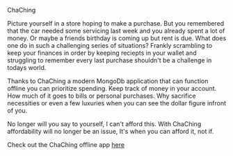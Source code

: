 ChaChing 

Picture yourself in a store hoping to make a purchase. But you remembered that the car needed some servicing last week and you already spent a lot of money. Or maybe a friends birthday is coming up but rent is due. What does one do in such a challenging series of situations? Frankly scrambling to keep your finances in order by keeping reciepts in your wallet and struggling to remember every last purchase shouldn't be a challenge in todays world. 

Thanks to ChaChing a modern MongoDb application that can function offline you can prioritize spending. Keep track of money in your account. How much of it goes to bills or personal purchases. Why sacrifice necessities or even a few luxuries when you can see the dollar figure infront of you. 

No longer will you say to yourself, I can't afford this. With ChaChing affordability will no longer be an issue, It's when you can afford it, not if. 

Check out the ChaChing offline app [here](https://polar-brushlands-81461.herokuapp.com/)
